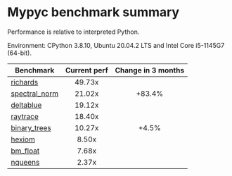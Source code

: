# Mypyc benchmark summary

Performance is relative to interpreted Python.

Environment: CPython 3.8.10, Ubuntu 20.04.2 LTS and Intel Core i5-1145G7 (64-bit).

| Benchmark | Current perf | Change in 3 months |
| --- | :---: | :---: |
| [richards](benchmarks/richards.md) | 49.73x |  |
| [spectral_norm](benchmarks/spectral_norm.md) | 21.02x | +83.4% |
| [deltablue](benchmarks/deltablue.md) | 19.12x |  |
| [raytrace](benchmarks/raytrace.md) | 18.40x |  |
| [binary_trees](benchmarks/binary_trees.md) | 10.27x | +4.5% |
| [hexiom](benchmarks/hexiom.md) | 8.50x |  |
| [bm_float](benchmarks/bm_float.md) | 7.68x |  |
| [nqueens](benchmarks/nqueens.md) | 2.37x |  |
